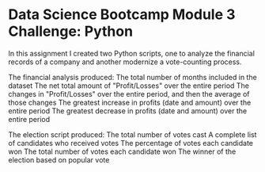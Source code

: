# Data Science Bootcamp Module 3 Challenge: Python


In this assignment I created two Python scripts, one to analyze the financial records of a company and another modernize a vote-counting process.

The financial analysis produced: 
    The total number of months included in the dataset
    The net total amount of "Profit/Losses" over the entire period
    The changes in "Profit/Losses" over the entire period, and then the average of those changes
    The greatest increase in profits (date and amount) over the entire period
    The greatest decrease in profits (date and amount) over the entire period


The election script produced:
    The total number of votes cast
    A complete list of candidates who received votes
    The percentage of votes each candidate won
    The total number of votes each candidate won
    The winner of the election based on popular vote